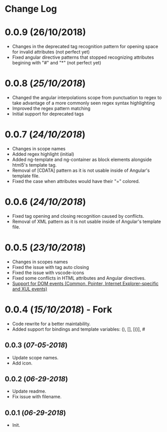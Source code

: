# Change Log

# 0.0.9 (26/10/2018)

- Changes in the deprecated tag recognition pattern for opening space for invalid attributes (not perfect yet)
- Fixed angular directive patterns that stopped recognizing attributes begining with "#" and "\*" (not perfect yet)

# 0.0.8 (_25/10/2018_)

- Changed the angular interpolations scope from punctuation to regex to take advantage of a more commonly seen regex syntax highlighting
- Improved the regex pattern matching
- Initial support for deprecated tags

# 0.0.7 (_24/10/2018_)

- Changes in scope names
- Added regex highlight (initial)
- Added ng-template and ng-container as block elements alongside html5's template tag.
- Removal of \[CDATA\] pattern as it is not usable inside of Angular's template file.
- Fixed the case when attributes would have their "=" colored.

# 0.0.6 (_24/10/2018_)

- Fixed tag opening and closing recognition caused by conflicts.
- Removal of XML pattern as it is not usable inside of Angular's template file.

# 0.0.5 (_23/10/2018_)

- Changes in scopes names
- Fixed the issue with tag auto closing
- Fixed the issue with vscode-icons
- Fixed some conflicts in HTML attributes and Angular directives.
- [Support for DOM events (Common, Pointer, Internet Explorer-specific and XUL events)](https://en.wikipedia.org/wiki/DOM_events)

# 0.0.4 (_15/10/2018_) - Fork

- Code rewrite for a better maintability.
- Added support for bindings and template variables: (), [], \[()\], #

## 0.0.3 (_07-05-2018_)

- Update scope names.
- Add icon.

## 0.0.2 (_06-29-2018_)

- Update readme.
- Fix issue with filename.

## 0.0.1 (_06-29-2018_)

- Init.
